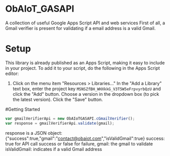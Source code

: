 # ObAIoT_GASAPI
A collection of useful Google Apps Script API and web services
First of all, a Gmail verifier is present for validating if a email address is a valid Gmail.

# Setup
This library is already published as an Apps Script, making it easy to include in your project. To add it to your script, do the following in the Apps Script editor:
1. Click on the menu item "Resources > Libraries..."
In the "Add a Library" text box, enter the project key ```MSNSZfBH_WHXkkG_V3T5W5eFrpvyrbQzU``` and click the "Add" button.
Choose a version in the dropdown box (to pick the latest version).
Click the "Save" button.

#Getting Started
```javascript
var gmailVerifierApi = new ObAIoTGASAPI.cGmailVerifier();
var response = gmailVerifierApi.validate(gmail);
```
response is a JSON object: {"success":true,"gmail":"contact@obaiot.com","isValidGmail":true}
success: true for API call success or false for failure, 
gmail: the gmail to validate
isValidGmail: indicates if a valid Gmail address

